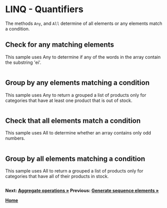 # LINQ - Quantifiers

The methods `Any`, and `All` determine of all elements or any elements match a condition.

## Check for any matching elements

This sample uses Any to determine if any of the words in the array contain the substring 'ei'.

``` cs --region any-matches --source-file ../src/Quantifiers.cs --project ../src/Try101LinqSamples.csproj
```

## Group by any elements matching a condition

This sample uses Any to return a grouped a list of products only for categories that have at least one product that is out of stock.

``` cs --region any-grouped --source-file ../src/Quantifiers.cs --project ../src/Try101LinqSamples.csproj
```

## Check that all elements match a condition

This sample uses All to determine whether an array contains only odd numbers.

``` cs --region all-match --source-file ../src/Quantifiers.cs --project ../src/Try101LinqSamples.csproj
```

## Group by all elements matching a condition

This sample uses All to return a grouped a list of products only for categories that have all of their products in stock.

``` cs --region all-grouped --source-file ../src/Quantifiers.cs --project ../src/Try101LinqSamples.csproj
```

**Next: [Aggregate operations &raquo;](./aggregates.md) Previous:  [Generate sequence elements &raquo;](./generators.md)**

**[Home](../README.md)**
